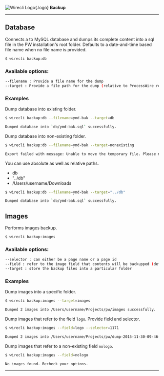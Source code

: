 ![Wirecli Logo](/assets/img/favicon-16x16.png){.logo} **Backup**

---

## Database

Connects a to MySQL database and dumps its complete content into a sql file in the PW installation's root folder.
Defaults to a date-and-time based file name when no file name is provided.

```sh
$ wirecli backup:db
```

### Available options:

```sh
--filename : Provide a file name for the dump
--target : Provide a file path for the dump (relative to ProcessWire root directory or absolute)
```

### Examples

Dump database into existing folder.

```sh
$ wirecli backup:db --filename=ymd-bak --target=db

Dumped database into `db/ymd-bak.sql` successfully.
```

Dump database into non-existing folder.

```sh
$ wirecli backup:db --filename=ymd-bak --target=nonexisting

Export failed with message: Unable to move the temporary file. Please make sure that the provided target exists.
```

You can use absolute as well as relative paths.

* db
* "../db"
* /Users/username/Downloads

```sh
$ wirecli backup:db --filename=ymd-bak --target="../db"

Dumped database into `db/ymd-bak.sql` successfully.
```

## Images

Performs images backup.

```sh
$ wirecli backup:images
```

### Available options:

```sh
--selector : can either be a page name or a page id
--field : refer to the image field that contents will be backupped (defaults to images)
--target : store the backup files into a particular folder
```

### Examples

Dump images into a specific folder.

```sh
$ wirecli backup:images --target=images

Dumped 2 images into /Users/username/Projects/pw/images successfully.
```

Dump images that refer to the field `logo`. Provide field and selector.

```sh
$ wirecli backup:images --field=logo --selector=1171

Dumped 2 images into /Users/username/Projects/pw/dump-2015-11-30-09-46-32 successfully.
```

Dump images that refer to a non-existing field `nologo`.

```sh
$ wirecli backup:images --field=nologo

No images found. Recheck your options.
```

---

